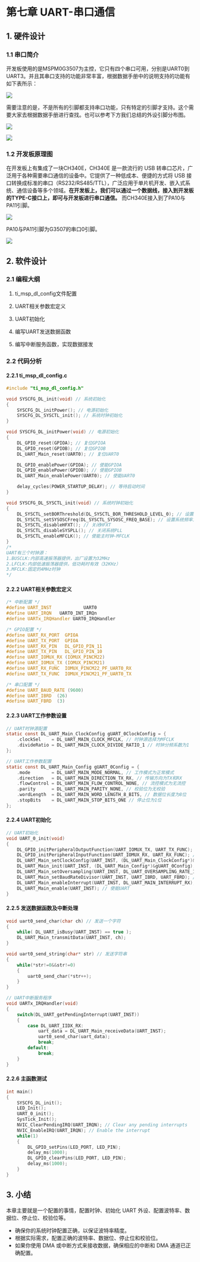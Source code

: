 # 第七章 UART-串口通信

## 1. 硬件设计

### 1.1 串口简介

开发板使用的是MSPM0G3507为主控，它只有四个串口可用，分别是UART0到UART3。并且其串口支持的功能非常丰富，根据数据手册中的说明支持的功能有如下表所示：

![](https://wiki.lckfb.com/storage/images/zh-hans/dmx/beginner/uart/uart_20240626_193139.png)

需要注意的是，不是所有的引脚都支持串口功能，只有特定的引脚才支持。这个需要大家去根据数据手册进行查找。也可以参考下方我们总结的外设引脚分布图。

![](https://wiki.lckfb.com/storage/images/zh-hans/dmx/beginner/uart/uart_20240626_193331.png)

![](https://wiki.lckfb.com/storage/images/zh-hans/dmx/beginner/uart/uart_20240626_193345.png)

### 1.2 开发板原理图

在开发板上有集成了一块CH340E，CH340E 是一款流行的 USB 转串口芯片，广泛用于各种需要串口通信的设备中。它提供了一种低成本、便捷的方式将 USB 接口转换成标准的串口（RS232/RS485/TTL），广泛应用于单片机开发、嵌入式系统、通信设备等多个领域。**在开发板上，我们可以通过一个数据线，接入到开发板的TYPE-C接口上，即可与开发板进行串口通信。** 而CH340E接入到了PA10与PA11引脚。

![](https://wiki.lckfb.com/storage/images/zh-hans/dmx/beginner/uart/uart_20240626_194711.png)

PA10与PA11引脚为G3507的串口0引脚。

![](https://wiki.lckfb.com/storage/images/zh-hans/dmx/beginner/uart/uart_20240626_194724.png)

## 2. 软件设计

### 2.1 编程大纲

1. ti_msp_dl_config文件配置

2. UART相关参数宏定义

3. UART初始化

4. 编写UART发送数据函数

5. 编写中断服务函数，实现数据接发

### 2.2 代码分析

#### 2.2.1 ti_msp_dl_config.c

```c
#include "ti_msp_dl_config.h"

void SYSCFG_DL_init(void) // 系统初始化
{
    SYSCFG_DL_initPower(); // 电源初始化
    SYSCFG_DL_SYSCTL_init(); // 系统时钟初始化
}

void SYSCFG_DL_initPower(void) // 电源初始化
{
    DL_GPIO_reset(GPIOA); // 复位GPIOA
    DL_GPIO_reset(GPIOB); // 复位GPIOB
    DL_UART_Main_reset(UART0); // 复位UART0

    DL_GPIO_enablePower(GPIOA); // 使能GPIOA
    DL_GPIO_enablePower(GPIOB); // 使能GPIOB
    DL_UART_Main_enablePower(UART0); // 使能UART0

    delay_cycles(POWER_STARTUP_DELAY); // 等待启动时间
}

void SYSCFG_DL_SYSCTL_init(void) // 系统时钟初始化
{
    DL_SYSCTL_setBORThreshold(DL_SYSCTL_BOR_THRESHOLD_LEVEL_0); // 设置BOR电压阈值
    DL_SYSCTL_setSYSOSCFreq(DL_SYSCTL_SYSOSC_FREQ_BASE); // 设置系统频率为32MHz
	DL_SYSCTL_disableHFXT(); // 关闭HFXT
	DL_SYSCTL_disableSYSPLL(); // 关闭系统PLL
    DL_SYSCTL_enableMFCLK(); // 使能主时钟-MFCLK
}
/*
UART有三个时钟源：
1.BUSCLK:内部高速振荡器提供，出厂设置为32MHz
2.LFCLK:内部低速振荡器提供，低功耗时有效（32KHz）
3.MFCLK:固定的4MHz时钟
*/
```

#### 2.2.2 UART相关参数宏定义

```c
/* 中断配置 */
#define UART_INST            UART0
#define UART_IRQN   UART0_INT_IRQn
#define UARTx_IRQHandler UART0_IRQHandler

/* GPIO配置 */
#define UART_RX_PORT  GPIOA
#define UART_TX_PORT  GPIOA
#define UART_RX_PIN   DL_GPIO_PIN_11
#define UART_TX_PIN   DL_GPIO_PIN_10
#define UART_IOMUX_RX (IOMUX_PINCM22)
#define UART_IOMUX_TX (IOMUX_PINCM21)
#define UART_RX_FUNC  IOMUX_PINCM22_PF_UART0_RX
#define UART_TX_FUNC  IOMUX_PINCM21_PF_UART0_TX

/* 串口配置 */
#define UART_BAUD_RATE (9600)
#define UART_IBRD  (26)
#define UART_FBRD  (3)
```

#### 2.2.3 UART工作参数设置

```c
// UART时钟源配置
static const DL_UART_Main_ClockConfig gUART_0ClockConfig = {
    .clockSel    = DL_UART_MAIN_CLOCK_MFCLK, // 时钟源选择为MFCLK
    .divideRatio = DL_UART_MAIN_CLOCK_DIVIDE_RATIO_1 // 时钟分频系数为1
};

// UART工作参数配置
static const DL_UART_Main_Config gUART_0Config = {
    .mode        = DL_UART_MAIN_MODE_NORMAL, // 工作模式为正常模式
    .direction   = DL_UART_MAIN_DIRECTION_TX_RX, // 传输方向为TX和RX
    .flowControl = DL_UART_MAIN_FLOW_CONTROL_NONE, // 流控模式为无流控
    .parity      = DL_UART_MAIN_PARITY_NONE, // 校验位为无校验
    .wordLength  = DL_UART_MAIN_WORD_LENGTH_8_BITS, // 数据位长度为8位
    .stopBits    = DL_UART_MAIN_STOP_BITS_ONE // 停止位为1位
};
```

#### 2.2.4 UART初始化

```c
// UART初始化
void UART_0_init(void)
{
    DL_GPIO_initPeripheralOutputFunction(UART_IOMUX_TX, UART_TX_FUNC); // 设置GPIO为输出(TX)
    DL_GPIO_initPeripheralInputFunction(UART_IOMUX_RX, UART_RX_FUNC); // 设置GPIO为输入(RX)
    DL_UART_Main_setClockConfig(UART_INST, (DL_UART_Main_ClockConfig*)&gUART_0ClockConfig); // 时钟源配置
    DL_UART_Main_init(UART_INST, (DL_UART_Main_Config*)&gUART_0Config); // UART工作参数配置
    DL_UART_Main_setOversampling(UART_INST, DL_UART_OVERSAMPLING_RATE_16X); // 采样率配置为16倍
    DL_UART_Main_setBaudRateDivisor(UART_INST, UART_IBRD, UART_FBRD); // 设置波特率分频值
    DL_UART_Main_enableInterrupt(UART_INST, DL_UART_MAIN_INTERRUPT_RX); // 使能接收中断
    DL_UART_Main_enable(UART_INST); // 使能UART
}

```

#### 2.2.5 发送数据函数及中断处理

```c
void uart0_send_char(char ch) // 发送一个字符
{
    while( DL_UART_isBusy(UART_INST) == true );
    DL_UART_Main_transmitData(UART_INST, ch);
}

void uart0_send_string(char* str) // 发送字符串
{
    while(*str!=0&&str!=0)
    {
        uart0_send_char(*str++);
    }
}

// UART中断服务程序
void UARTx_IRQHandler(void)
{
    switch(DL_UART_getPendingInterrupt(UART_INST))
    {
        case DL_UART_IIDX_RX:
            uart_data = DL_UART_Main_receiveData(UART_INST);
            uart0_send_char(uart_data);
            break;
        default:
            break;
    }
}
```

#### 2.2.6 主函数测试

```c
int main()
{
    SYSCFG_DL_init();
	LED_Init();
	UART_0_init();
    SysTick_Init();
    NVIC_ClearPendingIRQ(UART_IRQN); // Clear any pending interrupts
    NVIC_EnableIRQ(UART_IRQN); // Enable the interrupt
    while(1)
    {
        DL_GPIO_setPins(LED_PORT, LED_PIN);
        delay_ms(1000);
        DL_GPIO_clearPins(LED_PORT, LED_PIN);
        delay_ms(1000);
    }
}
```

## 3. 小结

本章主要就是一个配置的事情，配置时钟、初始化 UART 外设、配置波特率、数据位、停止位、校验位等。

- 确保你的系统时钟配置正确，以保证波特率精度。
- 根据实际需求，配置正确的波特率、数据位、停止位和校验位。
- 如果你使用 DMA 或中断方式来接收数据，确保相应的中断和 DMA 通道已正确配置。



